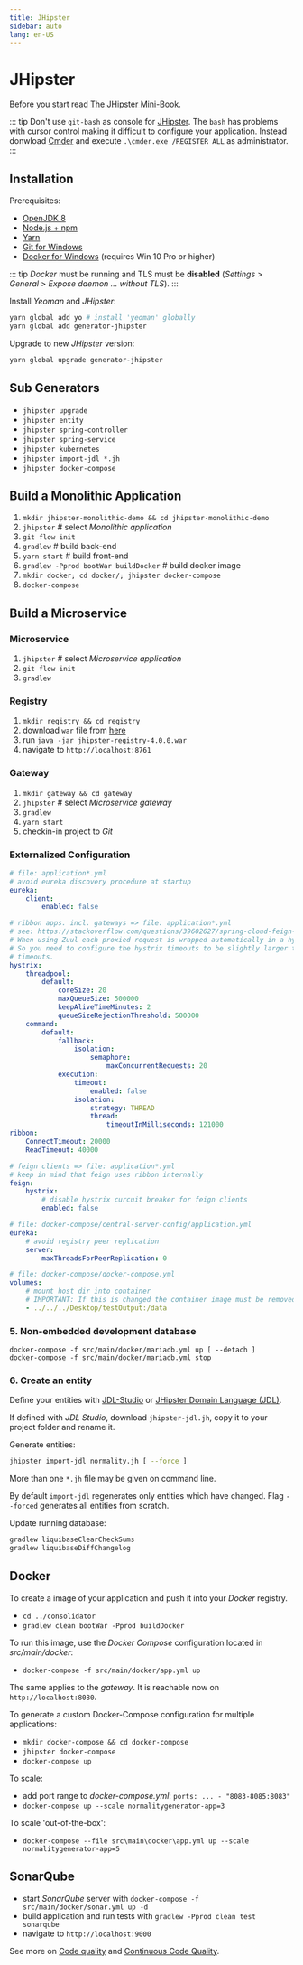 ```yaml
---
title: JHipster
sidebar: auto
lang: en-US
---
```

# JHipster

Before you start read [The JHipster Mini-Book](https://www.infoq.com/minibooks/jhipster-4x-mini-book).

::: tip
Don't use `git-bash` as console for [JHipster](https://www.jhipster.tech/). The `bash` has problems with cursor control making it difficult to configure your application. Instead donwload [Cmder](http://cmder.net/) and execute `.\cmder.exe /REGISTER ALL` as administrator.
:::

## Installation

Prerequisites:

* [OpenJDK 8](https://openjdk.java.net/)
* [Node.js + npm](https://nodejs.org/en/)
* [Yarn](https://yarnpkg.com/en/docs/install#windows-stable)
* [Git for Windows](https://git-scm.com/download/win)
* [Docker for Windows](https://docs.docker.com/docker-for-windows/install/) (requires Win 10 Pro or higher)

::: tip
_Docker_ must be running and TLS must be **disabled** (_Settings_ > _General_ > _Expose daemon ... without TLS_).
:::

Install _Yeoman_ and _JHipster_:

```bash
yarn global add yo # install 'yeoman' globally
yarn global add generator-jhipster
```

Upgrade to new _JHipster_ version:

```bash
yarn global upgrade generator-jhipster
```

## Sub Generators

* `jhipster upgrade`
* `jhipster entity`
* `jhipster spring-controller`
* `jhipster spring-service`
* `jhipster kubernetes`
* `jhipster import-jdl *.jh`
* `jhipster docker-compose`

## Build a Monolithic Application

1. `mkdir jhipster-monolithic-demo && cd jhipster-monolithic-demo`
1. `jhipster`  # select _Monolithic application_
1. `git flow init`
1. `gradlew` # build back-end
1. `yarn start` # build front-end
1. `gradlew -Pprod bootWar buildDocker` # build docker image
1. `mkdir docker; cd docker/; jhipster docker-compose`
1. `docker-compose`

## Build a Microservice

### Microservice

1. `jhipster` # select _Microservice application_
1. `git flow init`
1. `gradlew`

### Registry

1. `mkdir registry && cd registry`
1. download `war` file from [here](https://github.com/jhipster/jhipster-registry/releases)
1. run `java -jar jhipster-registry-4.0.0.war`
1. navigate to `http://localhost:8761`

### Gateway

1. `mkdir gateway && cd gateway`
1. `jhipster` # select _Microservice gateway_
1. `gradlew`
1. `yarn start`
1. checkin-in project to _Git_

### Externalized Configuration

```yml
# file: application*.yml
# avoid eureka discovery procedure at startup
eureka:
    client:
        enabled: false
```

```yml
# ribbon apps. incl. gateways => file: application*.yml
# see: https://stackoverflow.com/questions/39602627/spring-cloud-feign-hytrix-first-call-timeout
# When using Zuul each proxied request is wrapped automatically in a hystrix command.
# So you need to configure the hystrix timeouts to be slightly larger than the ribbon
# timeouts.
hystrix:
    threadpool:
        default:
            coreSize: 20
            maxQueueSize: 500000
            keepAliveTimeMinutes: 2
            queueSizeRejectionThreshold: 500000
    command:
        default:
            fallback:
                isolation:
                    semaphore:
                        maxConcurrentRequests: 20
            execution:
                timeout:
                    enabled: false
                isolation:
                    strategy: THREAD
                    thread:
                        timeoutInMilliseconds: 121000
ribbon:
    ConnectTimeout: 20000
    ReadTimeout: 40000
```

```yml
# feign clients => file: application*.yml
# keep in mind that feign uses ribbon internally
feign:
    hystrix:
        # disable hystrix curcuit breaker for feign clients
        enabled: false
```

```yml
# file: docker-compose/central-server-config/application.yml
eureka:
    # avoid registry peer replication
    server:
        maxThreadsForPeerReplication: 0
```

```yml
# file: docker-compose/docker-compose.yml
volumes:
    # mount host dir into container
    # IMPORTANT: If this is changed the container image must be removed from docker registry.
    - ../../../Desktop/testOutput:/data
```

### 5. Non-embedded development database

```docker
docker-compose -f src/main/docker/mariadb.yml up [ --detach ]
docker-compose -f src/main/docker/mariadb.yml stop
```

### 6. Create an entity

Define your entities with [JDL-Studio](https://start.jhipster.tech/jdl-studio/) or [JHipster Domain Language (JDL)](https://www.jhipster.tech/jdl/).

If defined with _JDL Studio_, download `jhipster-jdl.jh`, copy it to your project folder and rename it.

Generate entities:

```bash
jhipster import-jdl normality.jh [ --force ]
```

More than one `*.jh` file may be given on command line.

By default `import-jdl` regenerates only entities which have changed. Flag `--forced` generates all entities from scratch.

Update running database:

```bash
gradlew liquibaseClearCheckSums
gradlew liquibaseDiffChangelog
```

## Docker

To create a image of your application and push it into your _Docker_ registry.

* `cd ../consolidator`
* `gradlew clean bootWar -Pprod buildDocker`

To run this image, use the _Docker Compose_ configuration located in _src/main/docker_:

* `docker-compose -f src/main/docker/app.yml up`

The same applies to the _gateway_. It is reachable now on `http://localhost:8080`.

To generate a custom Docker-Compose configuration for multiple applications:

* `mkdir docker-compose && cd docker-compose`
* `jhipster docker-compose`
* `docker-compose up`

To scale:

* add port range to _docker-compose.yml_: `ports: ... - "8083-8085:8083"`
* `docker-compose up --scale normalitygenerator-app=3`

To scale 'out-of-the-box':

* `docker-compose --file src\main\docker\app.yml up --scale normalitygenerator-app=5`

## SonarQube

* start _SonarQube_ server with `docker-compose -f src/main/docker/sonar.yml up -d`
* build application and run tests with `gradlew -Pprod clean test sonarqube`
* navigate to `http://localhost:9000`

See more on [Code quality](https://www.jhipster.tech/code-quality/) and [Continuous Code Quality](https://www.sonarqube.org/).

